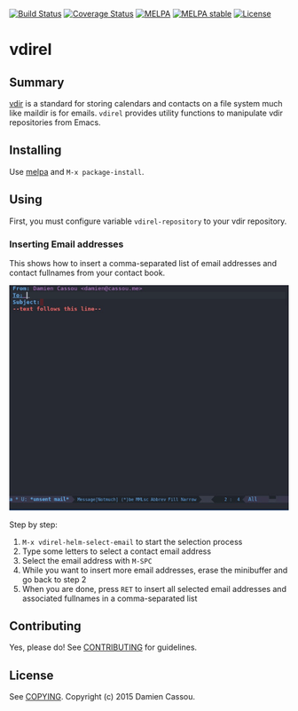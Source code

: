 [![Build Status](https://travis-ci.org/DamienCassou/vdirel.svg)](https://travis-ci.org/DamienCassou/vdirel)
[![Coverage Status](https://coveralls.io/repos/DamienCassou/vdirel/badge.svg)](https://coveralls.io/r/DamienCassou/vdirel)
[![MELPA](http://melpa.org/packages/vdirel-badge.svg)](http://melpa.org/#/vdirel)
[![MELPA stable](http://stable.melpa.org/packages/vdirel-badge.svg)](http://stable.melpa.org/#/vdirel)
[![License](http://img.shields.io/:license-gpl3-blue.svg)](http://www.gnu.org/licenses/gpl-3.0.html)

# vdirel

## Summary

[vdir](https://vdirsyncer.readthedocs.org/en/stable/vdir.html) is a standard for storing calendars and contacts on a file system much like maildir is for emails. `vdirel` provides utility functions to manipulate vdir repositories from Emacs.

## Installing

Use [melpa](http://melpa.org/) and `M-x package-install`.

## Using

First, you must configure variable `vdirel-repository` to your vdir
repository.

### Inserting Email addresses

This shows how to insert a comma-separated list of email addresses and
contact fullnames from your contact book.

![Insertion animation using vdirel and helm](media/insert.gif)

Step by step:

1. `M-x vdirel-helm-select-email` to start the selection process
2. Type some letters to select a contact email address
3. Select the email address with `M-SPC`
4. While you want to insert more email addresses, erase the minibuffer
   and go back to step 2
5. When you are done, press `RET` to insert all selected email
   addresses and associated fullnames in a comma-separated list


## Contributing

Yes, please do! See [CONTRIBUTING][] for guidelines.

## License

See [COPYING][]. Copyright (c) 2015 Damien Cassou.


[CONTRIBUTING]: ./CONTRIBUTING.md
[COPYING]: ./COPYING

<!--  LocalWords:  minibuffer fullnames
 -->
